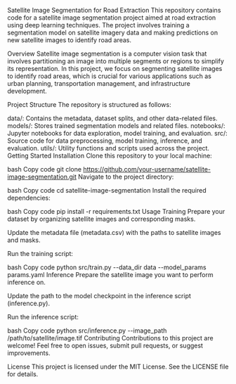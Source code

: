 Satellite Image Segmentation for Road Extraction
This repository contains code for a satellite image segmentation project aimed at road extraction using deep learning techniques. The project involves training a segmentation model on satellite imagery data and making predictions on new satellite images to identify road areas.

Overview
Satellite image segmentation is a computer vision task that involves partitioning an image into multiple segments or regions to simplify its representation. In this project, we focus on segmenting satellite images to identify road areas, which is crucial for various applications such as urban planning, transportation management, and infrastructure development.

Project Structure
The repository is structured as follows:

data/: Contains the metadata, dataset splits, and other data-related files.
models/: Stores trained segmentation models and related files.
notebooks/: Jupyter notebooks for data exploration, model training, and evaluation.
src/: Source code for data preprocessing, model training, inference, and evaluation.
utils/: Utility functions and scripts used across the project.
Getting Started
Installation
Clone this repository to your local machine:

bash
Copy code
git clone https://github.com/your-username/satellite-image-segmentation.git
Navigate to the project directory:

bash
Copy code
cd satellite-image-segmentation
Install the required dependencies:

bash
Copy code
pip install -r requirements.txt
Usage
Training
Prepare your dataset by organizing satellite images and corresponding masks.

Update the metadata file (metadata.csv) with the paths to satellite images and masks.

Run the training script:

bash
Copy code
python src/train.py --data_dir data --model_params params.yaml
Inference
Prepare the satellite image you want to perform inference on.

Update the path to the model checkpoint in the inference script (inference.py).

Run the inference script:

bash
Copy code
python src/inference.py --image_path /path/to/satellite/image.tif
Contributing
Contributions to this project are welcome! Feel free to open issues, submit pull requests, or suggest improvements.

License
This project is licensed under the MIT License. See the LICENSE file for details.


